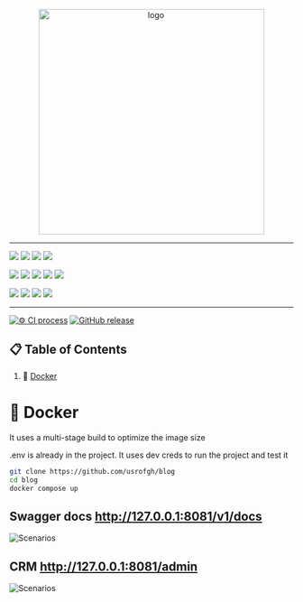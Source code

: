 <p align="center">
  <img src="https://i.ibb.co/GWNQnFB/DALL-E-2024-10-26-18-31-50-A-minimalist-logo-for-an-internet-blog-project-with-the-text-Blog-in-a-mo.webp?raw=true" width="400" alt="logo"/>
</p>

---

![](https://img.shields.io/badge/fastapi-109989?style=for-the-badge&logo=FASTAPI&logoColor=white)
![](https://img.shields.io/badge/JWT-000000?style=for-the-badge&logo=JSON%20web%20tokens&logoColor=white)
![](https://img.shields.io/badge/Pydantic-e92063?style=for-the-badge&logo=Pydantic)
![](https://img.shields.io/badge/sqladmin-12311a?style=for-the-badge&logo=sqladmin)

![](https://img.shields.io/badge/SQLAlchemy-798577?style=for-the-badge&logo=sqlalchemy)
![](https://img.shields.io/badge/alembic-ffffff?style=for-the-badge&logo=alembic)
![](https://img.shields.io/badge/PostgreSQL-316192?style=for-the-badge&logo=postgresql&logoColor=white)
![](https://img.shields.io/badge/pytest-f7f7f7?style=for-the-badge&logo=pytest)
![](https://img.shields.io/badge/Docker-2CA5E0?style=for-the-badge&logo=docker&logoColor=white)

![](https://img.shields.io/badge/ChatGPT-74aa9c?style=for-the-badge&logo=openai&logoColor=white)
![](https://img.shields.io/badge/Sentry-black?style=for-the-badge&logo=Sentry&logoColor=#362D59)
![](https://img.shields.io/badge/poetry-0088dd?style=for-the-badge&logo=poetry)
![](https://img.shields.io/badge/Arq%20(instead%20of%20celery)%20-49781a?style=for-the-badge&logo=arq)

---



[![⚙️ CI process](https://github.com/usrofgh/blog/actions/workflows/cicd.yml/badge.svg)](https://github.com/usrofgh/blog/actions/workflows/cicd.yml)
[![GitHub release](https://img.shields.io/github/release/usrofgh/blog.svg)](https://GitHub.com/usrofgh/blog/releases/)

 
## 📋 Table of Contents

1. 🐳 [Docker](#docker)



# <a name="docker">🐳 Docker</a>
It uses a multi-stage build to optimize the image size

.env is already in the project. It uses dev creds to run the project and test it
```bash
git clone https://github.com/usrofgh/blog
cd blog
docker compose up
```


## Swagger docs http://127.0.0.1:8081/v1/docs

![Scenarios](https://i.ibb.co/wJ6LdLc/Untitled.png)

## CRM http://127.0.0.1:8081/admin

![Scenarios](https://i.ibb.co/QmVmxsY/Untitled.png)
